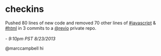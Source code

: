 checkins
========

Pushed 80 lines of new code and removed 70 other lines of [#javascript](http://checkins.github.io/t/javascript) & [#html](htp://checkins.github.io/t/javascript) in 3 commits to a [@revio](http://github.com/revio) private repo.
<br></br> *- 9:10pm PST 8/23/2013*

@marccampbell hi
